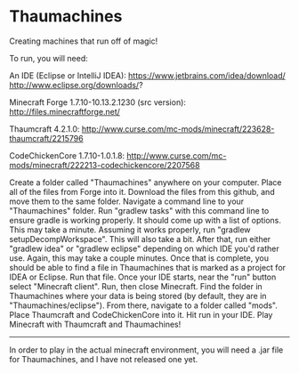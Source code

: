 Thaumachines
============

Creating machines that run off of magic!

To run, you will need:

An IDE (Eclipse or IntelliJ IDEA):
https://www.jetbrains.com/idea/download/
http://www.eclipse.org/downloads/?

Minecraft Forge 1.7.10-10.13.2.1230 (src version):
http://files.minecraftforge.net/

Thaumcraft 4.2.1.0:
http://www.curse.com/mc-mods/minecraft/223628-thaumcraft/2215796

CodeChickenCore 1.7.10-1.0.1.8:
http://www.curse.com/mc-mods/minecraft/222213-codechickencore/2207568


Create a folder called "Thaumachines" anywhere on your computer.
Place all of the files from Forge into it.
Download the files from this github, and move them to the same folder.
Navigate a command line to your "Thaumachines" folder.
Run "gradlew tasks" with this command line to ensure gradle is working properly.  It should come up with a list of options.  This may take a minute.
Assuming it works properly, run "gradlew setupDecompWorkspace".  This will also take a bit.
After that, run either "gradlew idea" or "gradlew eclipse" depending on which IDE you'd rather use.  Again, this may take a couple minutes.
Once that is complete, you should be able to find a file in Thaumachines that is marked as a project for IDEA or Eclipse.  Run that file.
Once your IDE starts, near the "run" button select "Minecraft client".
Run, then close Minecraft.
Find the folder in Thaumachines where your data is being stored (by default, they are in "Thaumachines/eclipse").
From there, navigate to a folder called "mods".
Place Thaumcraft and CodeChickenCore into it.
Hit run in your IDE.
Play Minecraft with Thaumcraft and Thaumachines!

---

In order to play in the actual minecraft environment, you will need a .jar file for Thaumachines, and I have not released one yet.
